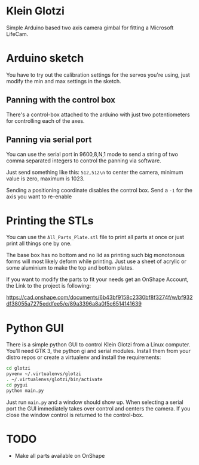 # Klein Glotzi

Simple Arduino based two axis camera gimbal for fitting a Microsoft LifeCam.

# Arduino sketch

You have to try out the calibration settings for the servos you're using, just modify the min and max settings in the sketch.

## Panning with the control box

There's a control-box attached to the arduino with just two potentiometers for controlling each of the axes.

## Panning via serial port

You can use the serial port in 9600,8,N,1 mode to send a string of two comma separated integers to control the panning via software.

Just send something like this: `512,512\n` to center the camera, minimum value is zero, maximum is 1023.

Sending a positioning coordinate disables the control box. Send a `-1` for the axis you want to re-enable

# Printing the STLs

You can use the `All_Parts_Plate.stl` file to print all parts at once or just print all things one by one.

The base box has no bottom and no lid as printing such big monotonous forms will most likely deform while printing. Just use a sheet of acrylic or some aluminium to make the top and bottom plates.

If you want to modify the parts to fit your needs get an OnShape Account, the Link to the project is following:

https://cad.onshape.com/documents/6b43bf9158c2330bf8f3274f/w/bf932df38055a7275eddfee5/e/89a3396a8a0f5c6514141639

# Python GUI

There is a simple python GUI to control Klein Glotzi from a Linux computer. You'll need GTK 3, the python gi and serial modules.
Install them from your distro repos or create a virtualenv and install the requirements:

```bash
cd glotzi
pyvenv ~/.virtualenvs/glotzi
. ~/.virtualenvs/glotzi/bin/activate
cd pygui
python main.py
```

Just run `main.py` and a window should show up. When selecting a serial port the GUI immediately takes over control and centers the camera. If you close the window control is returned to the control-box.

# TODO

- Make all parts available on OnShape
